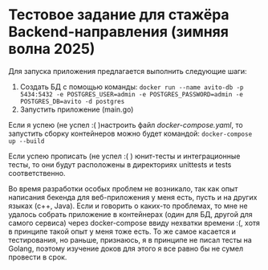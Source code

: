 # **Тестовое задание для стажёра Backend-направления (зимняя волна 2025)**

Для запуска приложения предлагается выполнить следующие шаги:

1) Создать БД с помощью команды:
```docker run --name avito-db -p 5434:5432 -e POSTGRES_USER=admin -e POSTGRES_PASSWORD=admin -e POSTGRES_DB=avito -d postgres```
2) Запустить приложение (main.go)

Если я успею (не успел :( )настроить файл *docker-compose.yaml*, то запустить сборку контейнеров можно будет командой:
```docker-compose up --build```

Если успею прописать (не успел :( ) юнит-тесты и интеграционные тесты, то они будут расположены в директориях unittests и tests соответственно.

Во время разработки особых проблем не возникало, так как опыт написания бекенда для веб-приложения у меня есть, пусть и на других языках (c++, Java). Если и говорить о каких-то проблемах, то мне не удалось собрать приложение в контейнерах (один для БД, другой для самого сервиса) через docker-compose ввиду нехватки времени :(, хотя в принципе такой опыт у меня тоже есть. То же самое касается и тестирования, но раньше, признаюсь, я в принципе не писал тесты на Golang, поэтому изучение доков для этого я все равно бы не сумел провести в срок.
